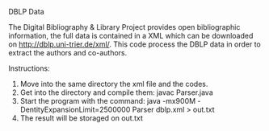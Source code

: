 DBLP Data

The Digital Bibliography & Library Project provides open bibliographic information, the full data is contained in a XML which can be downloaded on http://dblp.uni-trier.de/xml/. This code process the DBLP data in order to extract the authors and co-authors.

Instructions:

1. Move into the same directory the xml file and the codes.
2. Get into the directory and compile them: javac Parser.java
3. Start the program with the command: java -mx900M -DentityExpansionLimit=2500000 Parser dblp.xml > out.txt
4. The result will be storaged on out.txt

